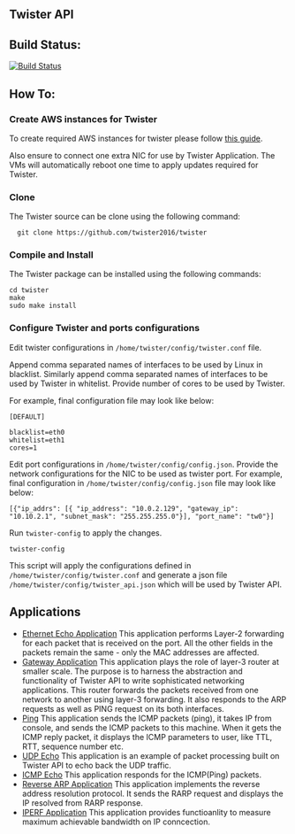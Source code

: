 ## Twister API

## Build Status:
[![Build Status](https://travis-ci.org/twister2016/twister.png)](https://travis-ci.org/twister2016/twister)

## How To:
### Create AWS instances for Twister

To create required AWS instances for twister please follow [this guide](/documentation/Twister_AWS.md).

Also ensure to connect one extra NIC for use by Twister Application. The VMs will automatically reboot one time to apply updates required for Twister.

### Clone
The Twister source can be clone using the following command:

```
  git clone https://github.com/twister2016/twister
```

### Compile and Install
The Twister package can be installed using the following commands:

```
cd twister
make
sudo make install
```
### Configure Twister and ports configurations

Edit  twister configurations in `/home/twister/config/twister.conf` file. 

Append comma separated names of interfaces to be used by Linux in blacklist.
Similarly append comma separated names of interfaces to be used by Twister in whitelist.
Provide number of cores to be used by Twister. 

For example, final configuration file may look like below:
```
[DEFAULT]

blacklist=eth0
whitelist=eth1
cores=1
```
Edit port configurations in `/home/twister/config/config.json`. Provide the network configurations for the NIC to be used as twister port.
For example, final configuration in `/home/twister/config/config.json` file may look like below:
```
[{"ip_addrs": [{ "ip_address": "10.0.2.129", "gateway_ip": "10.10.2.1", "subnet_mask": "255.255.255.0"}], "port_name": "tw0"}]
```
Run `twister-config`  to apply the changes.
```
twister-config
```
This script will apply the configurations defined in `/home/twister/config/twister.conf` and generate a json file `/home/twister/config/twister_api.json` which will be used by Twister API.

## Applications
- [Ethernet Echo Application](https://github.com/twister2016/twister/blob/master/documentation/TW_ETHERNET.adoc) This application performs Layer-2 forwarding for each packet that is received on the port. All the other fields in the packets remain the same - only the MAC addresses are affected.
- [Gateway Application]() This application plays the role of layer-3 router at smaller scale. The purpose is to harness the abstraction and functionality of Twister API to write sophisticated networking applications. This router forwards the packets received from one network to another using layer-3 forwarding. It also responds to the ARP requests as well as PING request on its both interfaces.
- [Ping](https://github.com/twister2016/twister/blob/master/documentation/TW_PING.adoc) This application sends the ICMP packets (ping), it takes IP from console, and sends the ICMP packets to this machine. When it gets the ICMP reply packet, it displays the ICMP parameters to user, like TTL, RTT, sequence number etc.
- [UDP Echo](https://github.com/twister2016/twister/blob/master/documentation/TW_UDPECHO.adoc) This application  is an example of packet processing built on Twister API to echo back the UDP traffic.
- [ICMP Echo](https://github.com/twister2016/twister/blob/master/documentation/TW_ICMPECHO.adoc) This application responds for the ICMP(Ping) packets.
- [Reverse ARP Application](https://github.com/twister2016/twister/blob/master/documentation/TW_REVERSE.adoc) This application implements the reverse address resolution protocol. It sends the RARP request and displays the IP resolved from RARP response.
- [IPERF Application](https://github.com/twister2016/twister/blob/master/documentation/TW_IPERF.md) This application provides functioanlity to measure maximum achievable bandwidth on IP conncection.




